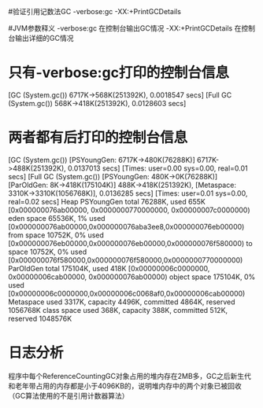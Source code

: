 #验证引用记数法GC
-verbose:gc -XX:+PrintGCDetails

#JVM参数释义
-verbose:gc              在控制台输出GC情况
-XX:+PrintGCDetails      在控制台输出详细的GC情况

# 只有-verbose:gc打印的控制台信息
[GC (System.gc())  6717K->568K(251392K), 0.0018547 secs]
[Full GC (System.gc())  568K->418K(251392K), 0.0128603 secs]

# 两者都有后打印的控制台信息
[GC (System.gc()) [PSYoungGen: 6717K->480K(76288K)] 6717K->488K(251392K), 0.0137013 secs] [Times: user=0.00 sys=0.00, real=0.01 secs]
[Full GC (System.gc()) [PSYoungGen: 480K->0K(76288K)] [ParOldGen: 8K->418K(175104K)] 488K->418K(251392K), [Metaspace: 3310K->3310K(1056768K)], 0.0136285 secs] [Times: user=0.01 sys=0.00, real=0.02 secs]
Heap
PSYoungGen      total 76288K, used 655K [0x000000076ab00000, 0x0000000770000000, 0x00000007c0000000)
eden space 65536K, 1% used [0x000000076ab00000,0x000000076aba3ee8,0x000000076eb00000)
from space 10752K, 0% used [0x000000076eb00000,0x000000076eb00000,0x000000076f580000)
to   space 10752K, 0% used [0x000000076f580000,0x000000076f580000,0x0000000770000000)
ParOldGen       total 175104K, used 418K [0x00000006c0000000, 0x00000006cab00000, 0x000000076ab00000)
object space 175104K, 0% used [0x00000006c0000000,0x00000006c0068af0,0x00000006cab00000)
Metaspace       used 3317K, capacity 4496K, committed 4864K, reserved 1056768K
class space    used 368K, capacity 388K, committed 512K, reserved 1048576K


# 日志分析
程序中每个ReferenceCountingGC对象占用的堆内存在2MB多，GC之后新生代和老年带占用的内存都是小于4096KB的，说明堆内存中的两个对象已被回收（GC算法使用的不是引用计数器算法）